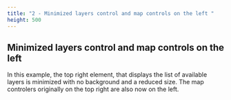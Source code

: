 ```yaml
---
title: "2 - Minimized layers control and map controls on the left "
height: 500
---
```


## Minimized layers control and map controls on the left
In this example, the top right element, that displays the list of available layers is minimized with no background and a reduced size. The map controlers originally on the top right are also now on the left.
